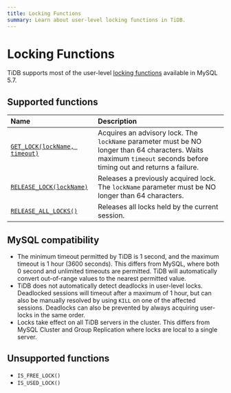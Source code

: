 ```yaml
---
title: Locking Functions
summary: Learn about user-level locking functions in TiDB.
---
```


# Locking Functions

TiDB supports most of the user-level [locking functions](https://dev.mysql.com/doc/refman/5.7/en/locking-functions.html) available in MySQL 5.7.

## Supported functions

| Name                                                                                                                 | Description                                                           |
|:---------------------------------------------------------------------------------------------------------------------|:----------------------------------------------------------------------|
| [`GET_LOCK(lockName, timeout)`](https://dev.mysql.com/doc/refman/5.7/en/locking-functions.html#function_get-lock)    | Acquires an advisory lock. The `lockName` parameter must be NO longer than 64 characters. Waits maximum `timeout` seconds before timing out and returns a failure.         |
| [`RELEASE_LOCK(lockName)`](https://dev.mysql.com/doc/refman/5.7/en/locking-functions.html#function_release-lock)     | Releases a previously acquired lock. The `lockName` parameter must be NO longer than 64 characters. |
| [`RELEASE_ALL_LOCKS()`](https://dev.mysql.com/doc/refman/5.7/en/locking-functions.html#function_release-all-locks)   | Releases all locks held by the current session.                        |

## MySQL compatibility

* The minimum timeout permitted by TiDB is 1 second, and the maximum timeout is 1 hour (3600 seconds). This differs from MySQL, where both 0 second and unlimited timeouts are permitted. TiDB will automatically convert out-of-range values to the nearest permitted value.
* TiDB does not automatically detect deadlocks in user-level locks. Deadlocked sessions will timeout after a maximum of 1 hour, but can also be manually resolved by using `KILL` on one of the affected sessions. Deadlocks can also be prevented by always acquiring user-locks in the same order.
* Locks take effect on all TiDB servers in the cluster. This differs from MySQL Cluster and Group Replication where locks are local to a single server.

## Unsupported functions

* `IS_FREE_LOCK()`
* `IS_USED_LOCK()`
